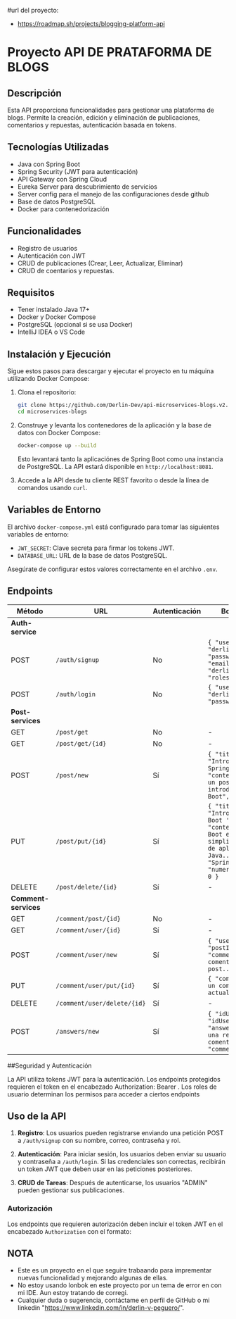 #url del proyecto:

- https://roadmap.sh/projects/blogging-platform-api

# Proyecto API DE PRATAFORMA DE BLOGS

## Descripción

Esta API proporciona funcionalidades para gestionar una plataforma de blogs. Permite la creación, edición y eliminación de publicaciones, comentarios y repuestas, autenticación basada en tokens.

## Tecnologías Utilizadas

- Java con Spring Boot
- Spring Security (JWT para autenticación)
- API Gateway con Spring Cloud
- Eureka Server para descubrimiento de servicios
- Server config para el manejo de las configuraciones desde github
- Base de datos PostgreSQL
- Docker para contenedorización


## Funcionalidades

- Registro de usuarios
- Autenticación con JWT
- CRUD de publicaciones (Crear, Leer, Actualizar, Eliminar)
- CRUD de coentarios y repuestas.

## Requisitos

- Tener instalado Java 17+
- Docker y Docker Compose
- PostgreSQL (opcional si se usa Docker)
- IntelliJ IDEA o VS Code

## Instalación y Ejecución

Sigue estos pasos para descargar y ejecutar el proyecto en tu máquina utilizando Docker Compose:

1. Clona el repositorio:

    ```bash
    git clone https://github.com/Derlin-Dev/api-microservices-blogs.v2.git
    cd microservices-blogs
    ```

2. Construye y levanta los contenedores de la aplicación y la base de datos con Docker Compose:

    ```bash
    docker-compose up --build
    ```

   Esto levantará tanto la aplicaciónes de Spring Boot como una instancia de PostgreSQL. La API estará disponible en `http://localhost:8081`.

3. Accede a la API desde tu cliente REST favorito o desde la línea de comandos usando `curl`.

## Variables de Entorno

El archivo `docker-compose.yml` está configurado para tomar las siguientes variables de entorno:

- `JWT_SECRET`: Clave secreta para firmar los tokens JWT.
- `DATABASE_URL`: URL de la base de datos PostgreSQL.
  
Asegúrate de configurar estos valores correctamente en el archivo `.env`.

## Endpoints

| Método  | URL                                        | Autenticación | Body (Ejemplo) |
|---------|-------------------------------------------|---------------|----------------|
| **Auth-service** ||||
| POST    | `/auth/signup`                            | No            | `{ "userName": "derlin001", "password": "123456", "email": "derlin001@gmail.com", "roles": "USER" }` |
| POST    | `/auth/login`                             | No            | `{ "userName": "derlin001", "password": "123456" }` |
| **Post-services** ||||
| GET     | `/post/get`                               | No            | -              |
| GET     | `/post/get/{id}`                          | No            | -              |
| POST    | `/post/new`                               | Sí            | `{ "titulo": "Introducción en Spring Boot", "contenido": "Este es un post para tener una introducción a Spring Boot", "tag": "Tech" }` |
| PUT     | `/post/put/{id}`                          | Sí            | `{ "titulo": "Introducción a Spring Boot 'Actualizado'", "contenido": "Spring Boot es un marco que simplifica la creación de aplicaciones Java...", "tag": "SpringBoot",             "numeroDeCometarios": 0 }` |
| DELETE  | `/post/delete/{id}`                       | Sí            | -              |
| **Comment-services** ||||
| GET     | `/comment/post/{id}`                      | No            | -              |
| GET     | `/comment/user/{id}`                      | Sí            | -              |
| POST    | `/comment/user/new`                      | Sí             | `{ "userId": "4", "postId": "1", "comment": "Este es un comentario al post...." }` |
| PUT     | `/comment/user/put/{id}`                  | Sí            | `{ "comment": "Este es un comentario actualizado...." }` |
| DELETE  | `/comment/user/delete/{id}`               | Sí            | -              |
| POST    | `/answers/new`                            | Sí            | `{ "idUserComment": 7, "idUserAnswers": 5, "answers": "Esta es una respuesta al comentario 2.", "commentId": 4 }` |

##Seguridad y Autenticación

La API utiliza tokens JWT para la autenticación.
Los endpoints protegidos requieren el token en el encabezado Authorization: Bearer <token>.
Los roles de usuario determinan los permisos para acceder a ciertos endpoints

## Uso de la API

1. **Registro**: Los usuarios pueden registrarse enviando una petición POST a `/auth/signup` con su nombre, correo, contraseña y rol.
   
2. **Autenticación**: Para iniciar sesión, los usuarios deben enviar su usuario y contraseña a `/auth/login`. Si las credenciales son correctas, recibirán un token JWT que deben usar en las peticiones posteriores.

3. **CRUD de Tareas**: Después de autenticarse, los usuarios "ADMIN" pueden gestionar sus publicaciones.

### Autorización

Los endpoints que requieren autorización deben incluir el token JWT en el encabezado `Authorization` con el formato:

## NOTA

- Este es un proyecto en el que seguire trabaando para imprementar nuevas  funcionalidad y mejorando algunas de ellas.
- No estoy usando lonbok en este proyecto por un tema de error en con mi IDE. Aun estoy tratando de corregi.
- Cualquier duda o sugerencia, contáctame en perfil de GitHub o mi linkedin "https://www.linkedin.com/in/derlin-v-peguero/".

